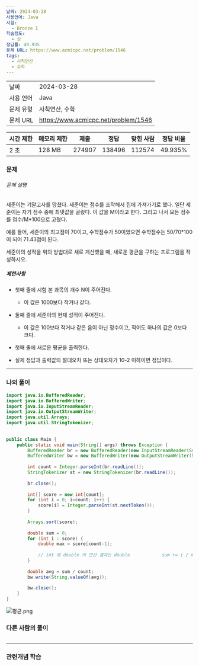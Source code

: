 ```yaml
---
날짜: 2024-03-28
사용언어: Java
시험:
  - Bronze I
학습정도:
  - 상
정답률: 49.935
문제 URL: https://www.acmicpc.net/problem/1546
tags:
  - 사칙연산
  - 수학
---
```

|        |                                      |
| ------ | ------------------------------------ |
| 날짜     | 2024-03-28                           |
| 사용 언어  | Java                                 |
| 문제 유형  | 사칙연산, 수학                             |
| 문제 URL | https://www.acmicpc.net/problem/1546 |

| 시간 제한 | 메모리 제한 | 제출     | 정답     | 맞힌 사람  | 정답 비율   |
| ----- | ------ | ------ | ------ | ------ | ------- |
| 2 초   | 128 MB | 274907 | 138496 | 112574 | 49.935% |

### 문제

###### 문제 설명
세준이는 기말고사를 망쳤다. 세준이는 점수를 조작해서 집에 가져가기로 했다. 일단 세준이는 자기 점수 중에 최댓값을 골랐다. 이 값을 M이라고 한다. 그리고 나서 모든 점수를 점수/M\*100으로 고쳤다.

예를 들어, 세준이의 최고점이 70이고, 수학점수가 50이었으면 수학점수는 50/70\*100이 되어 71.43점이 된다.

세준이의 성적을 위의 방법대로 새로 계산했을 때, 새로운 평균을 구하는 프로그램을 작성하시오.

##### 제한사항
- 첫째 줄에 시험 본 과목의 개수 N이 주어진다. 
	- 이 값은 1000보다 작거나 같다. 
- 둘째 줄에 세준이의 현재 성적이 주어진다. 
	- 이 값은 100보다 작거나 같은 음이 아닌 정수이고, 적어도 하나의 값은 0보다 크다.

- 첫째 줄에 새로운 평균을 출력한다. 
- 실제 정답과 출력값의 절대오차 또는 상대오차가 10-2 이하이면 정답이다.

---

### 나의 풀이

```java
import java.io.BufferedReader;  
import java.io.BufferedWriter;  
import java.io.InputStreamReader;  
import java.io.OutputStreamWriter;  
import java.util.Arrays;  
import java.util.StringTokenizer;  
  
  
public class Main {  
    public static void main(String[] args) throws Exception {  
        BufferedReader br = new BufferedReader(new InputStreamReader(System.in));  
        BufferedWriter bw = new BufferedWriter(new OutputStreamWriter(System.out));  
  
        int count = Integer.parseInt(br.readLine());  
        StringTokenizer st = new StringTokenizer(br.readLine());  
  
        br.close();  
  
        int[] score = new int[count];  
        for (int i = 0; i<count; i++) {  
            score[i] = Integer.parseInt(st.nextToken());  
        }  
  
        Arrays.sort(score);  
  
        double sum = 0;  
        for (int i : score) {  
            double max = score[count-1];  
  
            // int 와 double 의 연산 결과는 double            sum += i / max * 100;  
        }  
  
        double avg = sum / count;  
        bw.write(String.valueOf(avg));  
  
        bw.close();  
    }  
}
```

![평균.png](assets/CodingTest/B1546.png)
### 다른 사람의 풀이

```java

```

---
### 관련개념 학습
